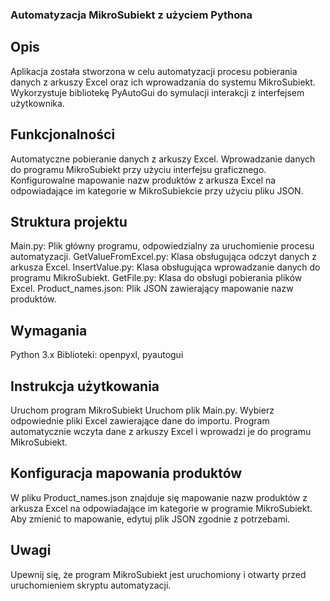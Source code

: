 ### Automatyzacja MikroSubiekt z użyciem Pythona
## Opis
Aplikacja została stworzona w celu automatyzacji procesu pobierania danych z arkuszy Excel oraz ich wprowadzania do systemu MikroSubiekt. Wykorzystuje bibliotekę PyAutoGui do symulacji interakcji z interfejsem użytkownika.

## Funkcjonalności

Automatyczne pobieranie danych z arkuszy Excel.
Wprowadzanie danych do programu MikroSubiekt przy użyciu interfejsu graficznego.
Konfigurowalne mapowanie nazw produktów z arkusza Excel na odpowiadające im kategorie w MikroSubiekcie przy użyciu pliku JSON.
## Struktura projektu

Main.py: Plik główny programu, odpowiedzialny za uruchomienie procesu automatyzacji.
GetValueFromExcel.py: Klasa obsługująca odczyt danych z arkusza Excel.
InsertValue.py: Klasa obsługująca wprowadzanie danych do programu MikroSubiekt.
GetFile.py: Klasa do obsługi pobierania plików Excel.
Product_names.json: Plik JSON zawierający mapowanie nazw produktów.
## Wymagania
Python 3.x
Biblioteki: openpyxl, pyautogui
## Instrukcja użytkowania
Uruchom program MikroSubiekt
Uruchom plik Main.py.
Wybierz odpowiednie pliki Excel zawierające dane do importu.
Program automatycznie wczyta dane z arkuszy Excel i wprowadzi je do programu MikroSubiekt.
## Konfiguracja mapowania produktów
W pliku Product_names.json znajduje się mapowanie nazw produktów z arkusza Excel na odpowiadające im kategorie w programie MikroSubiekt. Aby zmienić to mapowanie, edytuj plik JSON zgodnie z potrzebami.

## Uwagi
Upewnij się, że program MikroSubiekt jest uruchomiony i otwarty przed uruchomieniem skryptu automatyzacji.
